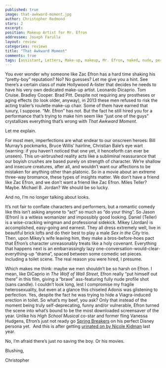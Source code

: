 ```yaml
---
published: true
image: that-awkward-moment.jpg
author: Christopher Redmond
stars: 2
excerpt: 
position: Makeup Artist for Mr. Efron
addressee: Joseph Farulla
layout: review
categories: reviews
title: "That Awkward Moment"
comments: true
tags: [assistant, Letters, Make-up, makeup, Mr. Efron, naked, nude, personal, pretty, Zac Efron]
---
```

<p class="Body">You ever wonder why someone like Zac Efron has a hard time shaking his &ldquo;pretty-boy&rdquo; reputation? No? No guesses? Let me give you a hint. See there&rsquo;s a certain class of male Hollywood A-lister that decides he needs to have his very own dedicated make-up artist. Leonardo Dicaprio. Tom Cruise. Bradley Cooper. Brad Pitt. Despite not requiring any prostheses or aging effects (to look older, anyway), in 2013 these men refused to risk the acting trailer&rsquo;s roulette make-up chair. Some of them have earned that luxury, I suppose. &ldquo;Mr. Efron&rdquo; has not. But the fact he still hired you for a performance that&rsquo;s trying to make him seem like &ldquo;just one of the guys&rdquo; crystallizes everything that&rsquo;s wrong with <em>That Awkward Moment</em>.</p>
<p class="Body">Let me explain.</p>
<p class="Body">For most men, imperfections are what endear to our onscreen heroes: Bill Murray&rsquo;s pockmarks, Bruce Willis&rsquo; hairline, Christian Bale&rsquo;s eye wart (warning: if you haven&rsquo;t noticed that one yet, it henceforth can ever be unseen). This un-airbrushed reality acts like a subliminal reassurance that our boyish crushes are based purely on strength of character. We&rsquo;re shallow and insecure creatures, after all, and wouldn&rsquo;t want our affections to be mistaken for anything other than platonic. So in a movie about an extreme three-way bromance, these types of insights matter. We don&rsquo;t have a friend like Zac Efron, and we don&rsquo;t want a friend like Zac Efron. Miles Teller? Maybe. Michael B. Jordan? We should be so lucky.</p>
<p class="Body">And no, I&rsquo;m no longer talking about looks.</p>
<p class="Body">It&rsquo;s not fair to conflate characters and performers, but a romantic comedy like this isn&rsquo;t asking anyone to &ldquo;act&rdquo; so much as &ldquo;do your thing&rdquo;. So Jason (Efron) is a witless womanizer and impossibly good looking. Daniel (Teller) is a wise-cracking wingman and professional sidekick. Mikey (Jordan) is accomplished, easy-going and earnest. They all dress extremely well, live in beautiful brick lofts and do their best to play a male <em>Sex in the City</em> trio. Then, upon Mikey&rsquo;s wife leaving him, they make a bros-before-hoes pact that Efron&rsquo;s character unreasonably treats like a holy covenant. Everything that happens next is an embarrassingly lazy one-conversation-would-clear-everything-up &ldquo;drama&rdquo;, spaced between some comedic set pieces. Including a toilet scene. The real reason you were hired, I presume.</p>
<p class="Body">Which makes me think: maybe we men shouldn&rsquo;t be so harsh on Efron. I mean, like DiCaprio in <em>The Wolf of Wall Street</em>, Efron really &ldquo;put himself out there&rdquo; in this film, giving a &ldquo;brave&rdquo; ass-featuring fully nude profile shot (sans candle). I couldn&rsquo;t look long, lest I compromise my fragile heterosexuality, but even at a glance this chiseled Adonis was glistening to perfection. Yes, despite the fact he was trying to hide a Viagra-induced erection in toilet. So what&rsquo;s my beef, you ask? Only that instead of the moment being truly self-deprecating, funny and/or vulnerable, Efron turned the scene into what&rsquo;s bound to be the most downloaded screensaver of the year. Unlike his <em>High School Musical</em> co-star and former fling Vanessa Hudgens, Efron&rsquo;s just not ready go <a href="/letters/2013/3/28/spring-breakers.html"><span class="Hyperlink0">Spring Breakers</span></a> on his perfect Disney persona yet.&nbsp; And this is after getting <a href="/letters/2012/10/26/the-paperboy.html"><span class="Hyperlink1">urinated on by Nicole Kidman</span></a> last year.</p>
<p class="Body">No, I&rsquo;m afraid there&rsquo;s just no saving the boy. Or his movies.</p>
<p class="Body">Blushing,</p>
<p>Christopher</p>